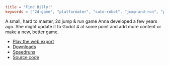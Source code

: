```toml
title = "Find Billy!"
keywords = ["2d-game", "platformater", "cute-robot", "jump-and-run", "pixel-art", "videogame", "godot-engine"]
```
A small, hard to master, 2d jump & run game Anna developed a few years ago. She might update it to Godot 4 at some point and add more content or make a new, better game.

- [Play the web export](https://find-billy.annaaurora.eu/)
- [Downloads](https://codeberg.org/annaaurora/Find-Billy/releases)
- [Speedruns](https://codeberg.org/annaaurora/Find-Billy/src/branch/main/speedruns.md)
- [Source code](https://codeberg.org/annaaurora/Find-Billy)
